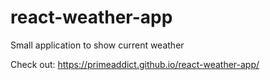 # react-weather-app
Small application to show current weather

Check out: https://primeaddict.github.io/react-weather-app/
